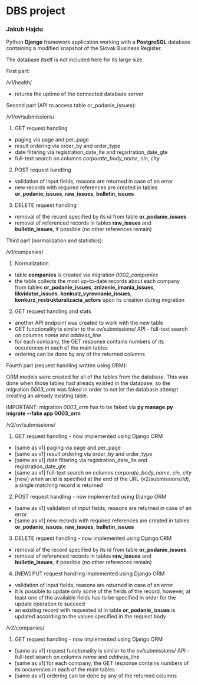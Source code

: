 # DBS project 

### Jakub Hajdu

Python **Django** framework application working with a **PostgreSQL** database containing a modified snapshot of the Slovak Business Register.

The database itself is not included here for its large size. 



First part: 

/v1/health/ 

* returns the uptime of the connected database server



Second part (API to access table or_podanie_issues): 

/v1/ov/submissions/

1. GET request handling

- paging via page and per_page
- result ordering via order_by and order_type
- date filtering via registration_date_lte and registration_date_gte
- full-text search on columns *corporate_body_name*, *cin*, *city*

2. POST request handling

- validation of input fields, reasons are returned in case of an error
-  new records with required references are created in tables **or_podanie_issues**, **raw_issues**, **bulletin_issues**

3. DELETE request handling

- removal of the record specified by its id from table **or_podanie_issues**
- removal of referenced records in tables **raw_issues** and **bulletin_issues**, if possible (no other references remain)



Third part (normalization and statistics):

/v1/companies/

1. Normalization

* table **companies** is created via migration *0002_companies*
* the table collects the most up-to-date records about each company from tables **or_podanie_issues**, **znizenie_imania_issues**, **likvidator_issues**, **konkurz_vyrovnanie_issues**, **konkurz_restrukturalizacia_actors** upon its creation during migration

2. GET request handling and stats

* another API endpoint was created to work with the new table
* GET functionality is similar to the ov/submissions/ API  - full-text search on columns *name* and *address_line*
* for each company, the GET response contains numbers of its occurences in each of the main tables
* ordering can be done by any of the returned columns



Fourth part (request handling written using ORM):

ORM models were created for all of the tables from the database. This was done when those tables had already existed in the database, so the migration *0003_orm* was faked in order to not let the database attempt creating an already existing table. 

IMPORTANT: migration *0003_orm* has to be faked via **py manage.py migrate --fake app 0003_orm**

/v2/ov/submissions/

1. GET request handling - now implemented using Django ORM

- [same as v1] paging via page and per_page
- [same as v1] result ordering via order_by and order_type
- [same as v1] date filtering via registration_date_lte and registration_date_gte
- [same as v1] full-text search on columns *corporate_body_name*, *cin*, *city*
- [new] when an id is specified at the end of the URL (v2/submissions/*id*), a single matching record is returned

2. POST request handling - now implemented using Django ORM

- [same as v1] validation of input fields, reasons are returned in case of an error
- [same as v1] new records with required references are created in tables **or_podanie_issues**, **raw_issues**, **bulletin_issues**

3. DELETE request handling - now implemented using Django ORM

- removal of the record specified by its id from table **or_podanie_issues**
- removal of referenced records in tables **raw_issues** and **bulletin_issues**, if possible (no other references remain)

4. [NEW] PUT request handling implemented using Django ORM

* validation of input fields, reasons are returned in case of an error
* it is possible to update only some of the fields of the record, however, at least one of the available fields has to be specified in order for the update operation to succeed
* an existing record with requested id  in table **or_podanie_issues** is updated according to the values specified in the request body

/v2/companies/

1. GET request handling - now implemented using Django ORM

* [same as v1] request functionality is similar to the ov/submissions/ API  - full-text search on columns *name* and *address_line*
* [same as v1] for each company, the GET response contains numbers of its occurences in each of the main tables
* [same as v1] ordering can be done by any of the returned columns

